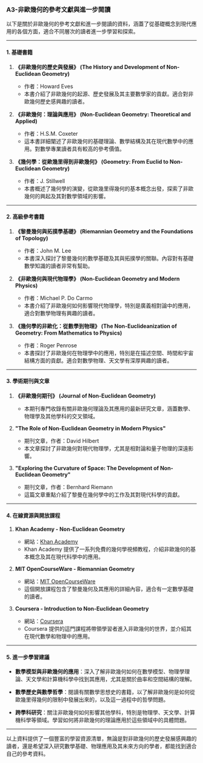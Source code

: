 ### **A3-非歐幾何的參考文獻與進一步閱讀**

以下是關於非歐幾何的參考文獻和進一步閱讀的資料，涵蓋了從基礎概念到現代應用的各個方面，適合不同層次的讀者進一步學習和探索。

---

#### **1. 基礎書籍**

1. **《非歐幾何的歷史與發展》 (The History and Development of Non-Euclidean Geometry)**  
   - 作者：Howard Eves  
   - 本書介紹了非歐幾何的起源、歷史發展及其主要數學家的貢獻。適合對非歐幾何歷史感興趣的讀者。

2. **《非歐幾何：理論與應用》 (Non-Euclidean Geometry: Theoretical and Applied)**  
   - 作者：H.S.M. Coxeter  
   - 這本書詳細闡述了非歐幾何的基礎理論、數學結構及其在現代數學中的應用。對數學專業讀者具有較高的參考價值。

3. **《幾何學：從歐幾里得到非歐幾何》 (Geometry: From Euclid to Non-Euclidean Geometry)**  
   - 作者：J. Stillwell  
   - 本書概述了幾何學的演變，從歐幾里得幾何的基本概念出發，探索了非歐幾何的興起及其對數學領域的影響。

---

#### **2. 高級參考書籍**

1. **《黎曼幾何與拓撲學基礎》 (Riemannian Geometry and the Foundations of Topology)**  
   - 作者：John M. Lee  
   - 本書深入探討了黎曼幾何的數學基礎及其與拓撲學的關聯。內容對有基礎數學知識的讀者非常有幫助。

2. **《非歐幾何與現代物理學》 (Non-Euclidean Geometry and Modern Physics)**  
   - 作者：Michael P. Do Carmo  
   - 本書介紹了非歐幾何如何影響現代物理學，特別是廣義相對論中的應用，適合對數學物理有興趣的讀者。

3. **《幾何學的非歐化：從數學到物理》 (The Non-Euclideanization of Geometry: From Mathematics to Physics)**  
   - 作者：Roger Penrose  
   - 本書探討了非歐幾何在物理學中的應用，特別是在描述空間、時間和宇宙結構方面的貢獻。適合對數學物理、天文學有深厚興趣的讀者。

---

#### **3. 學術期刊與文章**

1. **《非歐幾何期刊》 (Journal of Non-Euclidean Geometry)**  
   - 本期刊專門收錄有關非歐幾何理論及其應用的最新研究文章，涵蓋數學、物理學及其他學科的交叉領域。

2. **"The Role of Non-Euclidean Geometry in Modern Physics"**  
   - 期刊文章，作者：David Hilbert  
   - 本文章探討了非歐幾何對現代物理學，尤其是相對論和量子物理的深遠影響。

3. **"Exploring the Curvature of Space: The Development of Non-Euclidean Geometry"**  
   - 期刊文章，作者：Bernhard Riemann  
   - 這篇文章重點介紹了黎曼在幾何學中的工作及其對現代科學的貢獻。

---

#### **4. 在線資源與開放課程**

1. **Khan Academy - Non-Euclidean Geometry**  
   - 網站：[Khan Academy](https://www.khanacademy.org)  
   - Khan Academy 提供了一系列免費的幾何學視頻教程，介紹非歐幾何的基本概念及其在現代科學中的應用。

2. **MIT OpenCourseWare - Riemannian Geometry**  
   - 網站：[MIT OpenCourseWare](https://ocw.mit.edu)  
   - 這個開放課程包含了黎曼幾何及其應用的詳細內容，適合有一定數學基礎的讀者。

3. **Coursera - Introduction to Non-Euclidean Geometry**  
   - 網站：[Coursera](https://www.coursera.org)  
   - Coursera 提供的這門課程將帶領學習者進入非歐幾何的世界，並介紹其在現代數學和物理中的應用。

---

#### **5. 進一步學習建議**

- **數學模型與非歐幾何的應用**：深入了解非歐幾何如何在數學模型、物理學理論、天文學和計算機科學中找到其應用，尤其是關於曲率和空間結構的理解。
  
- **數學歷史與數學哲學**：閱讀有關數學思想史的書籍，以了解非歐幾何是如何從歐幾里得幾何的限制中發展出來的，以及這一過程中的哲學問題。

- **跨學科研究**：關注非歐幾何如何影響其他學科，特別是物理學、天文學、計算機科學等領域。學習如何將非歐幾何的理論應用於這些領域中的具體問題。

---

以上資料提供了一個豐富的學習資源清單，無論是對非歐幾何的歷史發展感興趣的讀者，還是希望深入研究數學基礎、物理應用及其未來方向的學者，都能找到適合自己的參考資料。